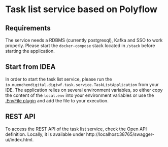 # Task list service based on Polyflow

## Requirements

The service needs a RDBMS (currently postgresql), Kafka and SSO to work properly. Please start the `docker-compose` stack located in 
`/stack` before starting the application.

## Start from IDEA

In order to start the task list service, please run the `io.muenchendigital.digiwf.task.service.TaskListApplication` from your 
IDE. The application relies on several environment variables, so either copy the content of the `local.env` into your environment
variables or use the [.EnvFile plugin](https://plugins.jetbrains.com/plugin/7861-envfile) and add the file to your execution.

## REST API

To access the REST API of the task list service, check the Open API definition. Locally, 
it is available under http://localhost:38765/swagger-ui/index.html.  

